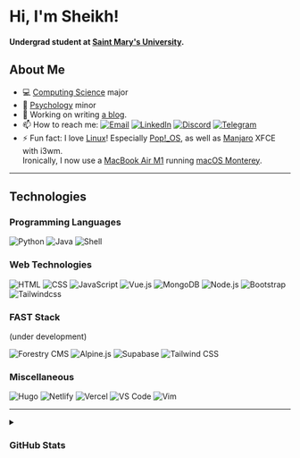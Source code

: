 # Hi, I'm Sheikh!

#### Undergrad student at [Saint Mary's University](https://www.smu.ca/).

## About Me

-   💻 [Computing Science](https://www.smu.ca/academics/computing-science-program.html) major
-   🧠 [Psychology](https://www.smu.ca/academics/psychology-program.html) minor
-   🔭 Working on writing [a blog](https://cybar.dev "cybar.dev").
-   📫 How to reach me: [![Email](https://img.shields.io/badge/-Email-grey?style=flat&logo=mail.ru)](mailto:sheikh@cybar.dev "sheikh@cybar.dev") [![LinkedIn](https://img.shields.io/badge/-LinkedIn-grey?style=flat&logo=linkedin)](https://linkedin.com/in/cybardev) [![Discord](https://img.shields.io/badge/-Discord-grey?style=flat&logo=discord&logoColor=white)](https://discord.com/users/316478839146676224) [![Telegram](https://img.shields.io/badge/-Telegram-grey?style=flat&logo=minutemailer&logoColor=white)](https://t.me/cybardev)
-   ⚡ Fun fact: I love [Linux](https://en.wikipedia.org/wiki/Linux/)! Especially [Pop!\_OS](https://pop.system76.com/), as well as [Manjaro](https://manjaro.org/) XFCE with i3wm.<br />Ironically, I now use a [MacBook Air M1](https://www.apple.com/ca/macbook-air/) running [macOS Monterey](https://www.apple.com/ca/macos/monterey/).

---

## Technologies

### Programming Languages

![Python](https://img.shields.io/badge/-Python-grey?style=flat-square&logo=python&logoColor=white)
![Java](https://img.shields.io/badge/-Java-grey?style=flat-square&logo=java&logoColor=white)
![Shell](https://img.shields.io/badge/-Shell-grey?style=flat-square&logo=gnubash&logoColor=white)

### Web Technologies

![HTML](https://img.shields.io/badge/-HTML-grey?style=flat-square&logo=HTML5)
![CSS](https://img.shields.io/badge/-CSS3-grey?style=flat-square&logo=CSS3&logoColor=cornflowerblue)
![JavaScript](https://img.shields.io/badge/-JS-grey?style=flat-square&logo=JavaScript)
![Vue.js](https://img.shields.io/badge/-Vue.js-grey?style=flat-square&logo=vue.js)
![MongoDB](https://img.shields.io/badge/-MongoDB-grey?style=flat-square&logo=MongoDB)
![Node.js](https://img.shields.io/badge/-Node.js-grey?style=flat-square&logo=node.js)
![Bootstrap](https://img.shields.io/badge/-Bootstrap-grey?style=flat-square&logo=Bootstrap)
![Tailwindcss](https://img.shields.io/badge/-Tailwind-grey?style=flat-square&logo=Tailwindcss)

### FAST Stack

(under development)

![Forestry CMS](https://img.shields.io/badge/-Forestry%20CMS-grey?style=flat-square&logo=forestry)
![Alpine.js](https://img.shields.io/badge/-Alpine.js-grey?style=flat-square&logo=alpine.js)
![Supabase](https://img.shields.io/badge/-Supabase-grey?style=flat-square&logo=supabase)
![Tailwind CSS](https://img.shields.io/badge/-Tailwind%20CSS-grey?style=flat-square&logo=tailwindcss)

### Miscellaneous

![Hugo](https://img.shields.io/badge/-Hugo-grey?style=flat-square&logo=hugo&logoColor=white)
![Netlify](https://img.shields.io/badge/-Netlify-grey?style=flat-square&logo=netlify&logoColor=white)
![Vercel](https://img.shields.io/badge/-Vercel-grey?style=flat-square&logo=vercel)
![VS Code](https://img.shields.io/badge/-VS%20Code-grey?style=flat-square&logo=visualstudiocode)
![Vim](https://img.shields.io/badge/-Vim-grey?style=flat-square&logo=vim)

---

<details>
<summary style="font-weight:bold"><h3>GitHub Stats</h3></summary>

<div style="text-align:center">
<img src="https://gitstatus.cybar.dev/api?username=cybardev&hide_border=true&theme=dark&show_icons=true&count_private=true&icon_color=ff86dd&bg_color=000" alt="stats" />
<br />
<img src="https://github-readme-streak-stats.herokuapp.com?user=cybardev&theme=highcontrast&hide_border=true&stroke=000&ring=ff86dd&fire=fff&currStreakLabel=fff&date_format=j%20M%5B%20Y%5D" alt="streaks">
<br />
<img src="https://gitstatus.cybar.dev/api/top-langs/?username=cybardev&layout=compact&hide_border=true&langs_count=8&theme=dark&bg_color=000" alt="languages" />
</div>

</details>
